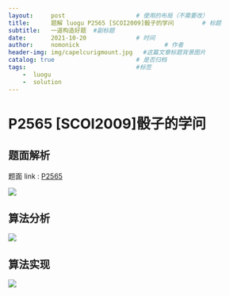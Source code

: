 ```yaml
---
layout:     post                    # 使用的布局（不需要改）
title:      题解 luogu P2565 [SCOI2009]骰子的学问        # 标题 
subtitle:   一道构造好题  #副标题
date:       2021-10-20              # 时间
author:     nomonick                        # 作者
header-img: img/capelcurigmount.jpg   #这篇文章标题背景图片
catalog: true                       # 是否归档
tags:                               #标签
    -  luogu
    -  solution
---
```


# P2565 [SCOI2009]骰子的学问

## 题面解析

题面 link : [P2565](https://www.luogu.com.cn/problem/P2565)

![](https://pic.imgdb.cn/item/6218cddb2ab3f51d911c691a.png)

## 算法分析

![](https://pic.imgdb.cn/item/6218cddb2ab3f51d911c6923.png)

## 算法实现

![](https://pic.imgdb.cn/item/6218cddb2ab3f51d911c692b.png)




